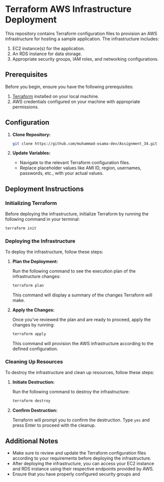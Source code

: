 # Terraform AWS Infrastructure Deployment

This repository contains Terraform configuration files to provision an AWS infrastructure for hosting a sample application. The infrastructure includes:

1. EC2 instance(s) for the application.
2. An RDS instance for data storage.
3. Appropriate security groups, IAM roles, and networking configurations.

## Prerequisites

Before you begin, ensure you have the following prerequisites:

1. [Terraform](https://www.terraform.io/downloads.html) installed on your local machine.
2. AWS credentials configured on your machine with appropriate permissions.

## Configuration

1. **Clone Repository:**
   ```bash
   git clone https://github.com/muhammad-osama-dev/Assignment_34.git
   ```

2. **Update Variables:**
   - Navigate to the relevant Terraform configuration files.
   - Replace placeholder values like AMI ID, region, usernames, passwords, etc., with your actual values.

## Deployment Instructions

### Initializing Terraform

Before deploying the infrastructure, initialize Terraform by running the following command in your terminal:

```bash
terraform init
```

### Deploying the Infrastructure

To deploy the infrastructure, follow these steps:

1. **Plan the Deployment:**

   Run the following command to see the execution plan of the infrastructure changes:

   ```bash
   terraform plan
   ```

   This command will display a summary of the changes Terraform will make.

2. **Apply the Changes:**

   Once you've reviewed the plan and are ready to proceed, apply the changes by running:

   ```bash
   terraform apply
   ```

   This command will provision the AWS infrastructure according to the defined configuration.

### Cleaning Up Resources

To destroy the infrastructure and clean up resources, follow these steps:

1. **Initiate Destruction:**

   Run the following command to destroy the infrastructure:

   ```bash
   terraform destroy
   ```

2. **Confirm Destruction:**

   Terraform will prompt you to confirm the destruction. Type `yes` and press Enter to proceed with the cleanup.

## Additional Notes

- Make sure to review and update the Terraform configuration files according to your requirements before deploying the infrastructure.
- After deploying the infrastructure, you can access your EC2 instance and RDS instance using their respective endpoints provided by AWS.
- Ensure that you have properly configured security groups and 
